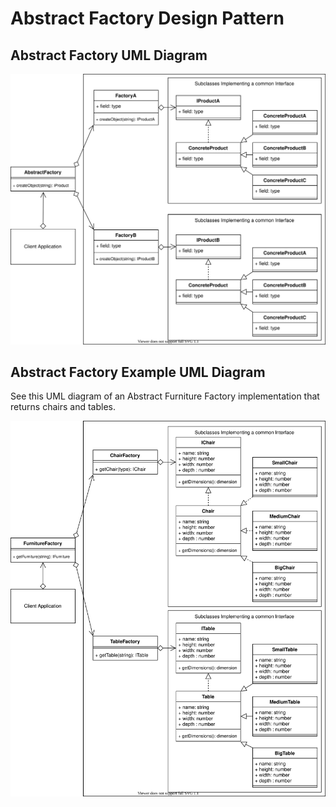 # Abstract Factory Design Pattern

## Abstract Factory UML Diagram

![Abstract Factory Overview](/img/abstract_factory_concept.svg)

## Abstract Factory Example UML Diagram

See this UML diagram of an Abstract Furniture Factory implementation that returns chairs
and tables.

![Abstract Furniture Factory](/img/abstract_furniture_factory.svg)
